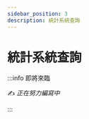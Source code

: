 ```yaml
---
sidebar_position: 3
description: 統計系統查詢
---
```


# 統計系統查詢

<head>
  <title>統計系統查詢</title>
</head>

:::info 即將來臨

✍️ _正在努力編寫中_

:::
